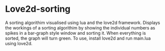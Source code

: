# Love2d-sorting
A sorting algorithim visualised using lua and the love2d framework.
Displays the workings of a sorting algorithim by showing the individual numbers as spikes in a bar-graph style window and sorting it. When everything is sorted, the graph will turn green.
To use, install love2d and run main.lua using love2d.
